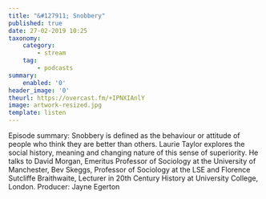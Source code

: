 ```yaml
---
title: "&#127911; Snobbery"
published: true
date: 27-02-2019 10:25
taxonomy:
    category:
        - stream
    tag:
        - podcasts
summary:
    enabled: '0'
header_image: '0'
theurl: https://overcast.fm/+IPNXIAnlY
image: artwork-resized.jpg
template: listen
---
```

 
Episode summary: Snobbery is defined as the behaviour or attitude of people who think they are better than others. Laurie Taylor explores the social history, meaning and changing nature of this sense of superiority. He talks to David Morgan, Emeritus Professor of Sociology at the University of Manchester, Bev Skeggs, Professor of Sociology at the LSE and Florence Sutcliffe Braithwaite, Lecturer in 20th Century History at University College, London. Producer: Jayne Egerton
